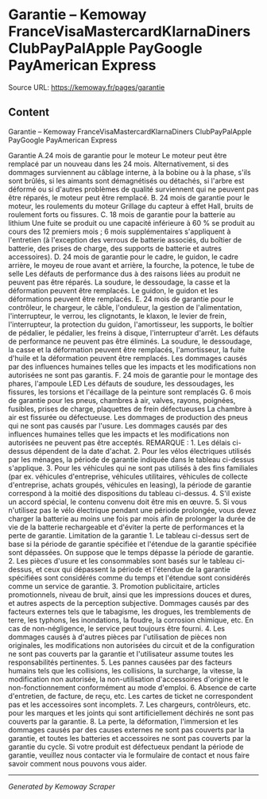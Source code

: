 # Garantie – Kemoway FranceVisaMastercardKlarnaDiners ClubPayPalApple PayGoogle PayAmerican Express

Source URL: https://kemoway.fr/pages/garantie

## Content

Garantie – Kemoway FranceVisaMastercardKlarnaDiners ClubPayPalApple PayGoogle PayAmerican Express

Garantie A.24 mois de garantie pour le moteur Le moteur peut être remplacé par un nouveau dans les 24 mois. Alternativement, si des dommages surviennent au câblage interne, à la bobine ou à la phase, s'ils sont brûlés, si les aimants sont démagnétisés ou détachés, si l'arbre est déformé ou si d'autres problèmes de qualité surviennent qui ne peuvent pas être réparés, le moteur peut être remplacé. B. 24 mois de garantie pour le moteur, les roulements du moteur Grillage du capteur à effet Hall, bruits de roulement forts ou fissures. C. 18 mois de garantie pour la batterie au lithium Une fuite se produit ou une capacité inférieure à 60 % se produit au cours des 12 premiers mois ; 6 mois supplémentaires s'appliquent à l'entretien (à l'exception des verrous de batterie associés, du boîtier de batterie, des prises de charge, des supports de batterie et autres accessoires). D. 24 mois de garantie pour le cadre, le guidon, le cadre arrière, le moyeu de roue avant et arrière, la fourche, la potence, le tube de selle Les défauts de performance dus à des raisons liées au produit ne peuvent pas être réparés. La soudure, le dessoudage, la casse et la déformation peuvent être remplacés. Le guidon, le guidon et les déformations peuvent être remplacés. E. 24 mois de garantie pour le contrôleur, le chargeur, le câble, l'onduleur, la gestion de l'alimentation, l'interrupteur, le verrou, les clignotants, le klaxon, le levier de frein, l'interrupteur, la protection du guidon, l'amortisseur, les supports, le boîtier de pédalier, le pédalier, les freins à disque, l'interrupteur d'arrêt. Les défauts de performance ne peuvent pas être éliminés. La soudure, le dessoudage, la casse et la déformation peuvent être remplacés, l'amortisseur, la fuite d'huile et la déformation peuvent être remplacés. Les dommages causés par des influences humaines telles que les impacts et les modifications non autorisées ne sont pas garantis. F. 24 mois de garantie pour le montage des phares, l'ampoule LED Les défauts de soudure, les dessoudages, les fissures, les torsions et l'écaillage de la peinture sont remplacés G. 6 mois de garantie pour les pneus, chambres à air, valves, rayons, poignées, fusibles, prises de charge, plaquettes de frein défectueuses La chambre à air est fissurée ou défectueuse. Les dommages de production des pneus qui ne sont pas causés par l'usure. Les dommages causés par des influences humaines telles que les impacts et les modifications non autorisées ne peuvent pas être acceptés. REMARQUE : 1. Les délais ci-dessus dépendent de la date d'achat. 2. Pour les vélos électriques utilisés par les ménages, la période de garantie indiquée dans le tableau ci-dessus s'applique. 3. Pour les véhicules qui ne sont pas utilisés à des fins familiales (par ex. véhicules d'entreprise, véhicules utilitaires, véhicules de collecte d'entreprise, achats groupés, véhicules en leasing), la période de garantie correspond à la moitié des dispositions du tableau ci-dessus. 4. S'il existe un accord spécial, le contenu convenu doit être mis en œuvre. 5. Si vous n'utilisez pas le vélo électrique pendant une période prolongée, vous devez charger la batterie au moins une fois par mois afin de prolonger la durée de vie de la batterie rechargeable et d'éviter la perte de performances et la perte de garantie. Limitation de la garantie 1. Le tableau ci-dessus sert de base si la période de garantie spécifiée et l'étendue de la garantie spécifiée sont dépassées. On suppose que le temps dépasse la période de garantie. 2. Les pièces d'usure et les consommables sont basés sur le tableau ci-dessus, et ceux qui dépassent la période et l'étendue de la garantie spécifiées sont considérés comme du temps et l'étendue sont considérés comme un service de garantie. 3. Promotion publicitaire, articles promotionnels, niveau de bruit, ainsi que les impressions douces et dures, et autres aspects de la perception subjective. Dommages causés par des facteurs externes tels que le tabagisme, les drogues, les tremblements de terre, les typhons, les inondations, la foudre, la corrosion chimique, etc. En cas de non-négligence, le service peut toujours être fourni. 4. Les dommages causés à d'autres pièces par l'utilisation de pièces non originales, les modifications non autorisées du circuit et de la configuration ne sont pas couverts par la garantie et l'utilisateur assume toutes les responsabilités pertinentes. 5. Les pannes causées par des facteurs humains tels que les collisions, les collisions, la surcharge, la vitesse, la modification non autorisée, la non-utilisation d'accessoires d'origine et le non-fonctionnement conformément au mode d'emploi. 6. Absence de carte d'entretien, de facture, de reçu, etc. Les cartes de ticket ne correspondent pas et les accessoires sont incomplets. 7. Les chargeurs, contrôleurs, etc. pour les marques et les joints qui sont artificiellement déchirés ne sont pas couverts par la garantie. 8. La perte, la déformation, l'immersion et les dommages causés par des causes externes ne sont pas couverts par la garantie, et toutes les batteries et accessoires ne sont pas couverts par la garantie du cycle. Si votre produit est défectueux pendant la période de garantie, veuillez nous contacter via le formulaire de contact et nous faire savoir comment nous pouvons vous aider.

---
*Generated by Kemoway Scraper*
